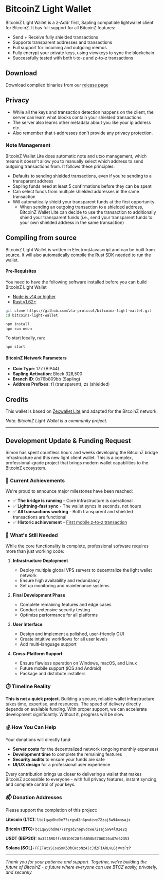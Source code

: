 # BitcoinZ Light Wallet

BitcoinZ Light Wallet is a z-Addr first, Sapling compatible lightwallet client for BitcoinZ. It has full support for all BitcoinZ features:
- Send + Receive fully shielded transactions  
- Supports transparent addresses and transactions
- Full support for incoming and outgoing memos
- Fully encrypt your private keys, using viewkeys to sync the blockchain
- Successfully tested with both t-to-z and z-to-z transactions

## Download
Download compiled binaries from our [release page](https://github.com/ztx-protocol/bitcoinz-light-wallet/releases)

## Privacy
* While all the keys and transaction detection happens on the client, the server can learn what blocks contain your shielded transactions.
* The server also learns other metadata about you like your ip address etc...
* Also remember that t-addresses don't provide any privacy protection.


### Note Management
BitcoinZ Wallet Lite does automatic note and utxo management, which means it doesn't allow you to manually select which address to send outgoing transactions from. It follows these principles:
* Defaults to sending shielded transactions, even if you're sending to a transparent address
* Sapling funds need at least 5 confirmations before they can be spent
* Can select funds from multiple shielded addresses in the same transaction
* Will automatically shield your transparent funds at the first opportunity
    * When sending an outgoing transaction to a shielded address, BitcoinZ Wallet Lite can decide to use the transaction to additionally shield your transparent funds (i.e., send your transparent funds to your own shielded address in the same transaction)

## Compiling from source
BitcoinZ Light Wallet is written in Electron/Javascript and can be built from source. It will also automatically compile the Rust SDK needed to run the wallet.

#### Pre-Requisites
You need to have the following software installed before you can build BitcoinZ Light Wallet

* [Node.js v14 or higher](https://nodejs.org) 
* [Rust v1.62+](https://www.rust-lang.org/tools/install)

```bash
git clone https://github.com/ztx-protocol/bitcoinz-light-wallet.git
cd bitcoinz-light-wallet

npm install
npm run neon
```

To start locally, run:
```bash
npm start
```

#### BitcoinZ Network Parameters
- **Coin Type**: 177 (BIP44)
- **Sapling Activation**: Block 328,500
- **Branch ID**: 0x76b809bb (Sapling)
- **Address Prefixes**: t1 (transparent), zs (shielded)

## Credits
This wallet is based on [Zecwallet Lite](https://github.com/adityapk00/zecwallet-lite) and adapted for the BitcoinZ network.

_Note: BitcoinZ Light Wallet is a community project._

---

## Development Update & Funding Request

Simon has spent countless hours and weeks developing the BitcoinZ bridge infrastructure and this new light client wallet. This is a complex, professional-grade project that brings modern wallet capabilities to the BitcoinZ ecosystem.

### 🎉 Current Achievements

We're proud to announce major milestones have been reached:
- ✅ **The bridge is running** - Core infrastructure is operational
- ✅ **Lightning-fast sync** - The wallet syncs in seconds, not hours
- ✅ **All transactions working** - Both transparent and shielded transactions are functional
- ✅ **Historic achievement** - [First mobile z-to-z transaction](https://explorer.getbtcz.com/#/tx/17f0b27e5e69e1771eef763b043b6ee644a1d7054ed005357141c4394979350e)

### 🚧 What's Still Needed

While the core functionality is complete, professional software requires more than just working code:

1. **Infrastructure Deployment**
   - Deploy multiple global VPS servers to decentralize the light wallet network
   - Ensure high availability and redundancy
   - Set up monitoring and maintenance systems

2. **Final Development Phase**
   - Complete remaining features and edge cases
   - Conduct extensive security testing
   - Optimize performance for all platforms

3. **User Interface**
   - Design and implement a polished, user-friendly GUI
   - Create intuitive workflows for all user levels
   - Add multi-language support

4. **Cross-Platform Support**
   - Ensure flawless operation on Windows, macOS, and Linux
   - Future mobile support (iOS and Android)
   - Package and distribute installers

### ⏱️ Timeline Reality

**This is not a quick project.** Building a secure, reliable wallet infrastructure takes time, expertise, and resources. The speed of delivery directly depends on available funding. With proper support, we can accelerate development significantly. Without it, progress will be slow.

### 💰 How You Can Help

Your donations will directly fund:
- **Server costs** for the decentralized network (ongoing monthly expenses)
- **Development time** to complete the remaining features
- **Security audits** to ensure your funds are safe
- **UI/UX design** for a professional user experience

Every contribution brings us closer to delivering a wallet that makes BitcoinZ accessible to everyone - with full privacy features, instant syncing, and complete control of your keys.

### 📬 Donation Addresses

Please support the completion of this project:

**Litecoin (LTC):** `ltc1qwy6hd0e77srgsd2n6pvdcwe72zaj5w94mnsajs`

**Bitcoin (BTC):** `bc1qwy6hd0e77srgsd2n6pvdcwe72zaj5w94l02e2q`

**USDT (BEP20):** `0x32159Dffc551D9C20fb5D50bE706D20a87d62353`

**Solana (SOL):** `FFZFWtsSCouSmK53hCWcpNz4JcJd2FiARLvLGjVvtPzP`

---

*Thank you for your patience and support. Together, we're building the future of BitcoinZ - a future where everyone can use BTCZ easily, privately, and securely.*
